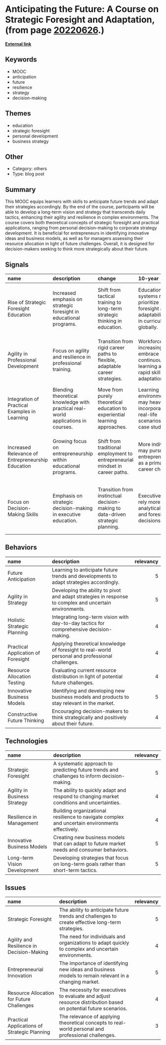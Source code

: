 # __Anticipating the Future: A Course on Strategic Foresight and Adaptation__, (from page [20220626](https://kghosh.substack.com/p/20220626).)

__[External link](https://www.coursera.org/learn/anticipate)__



## Keywords

* MOOC
* anticipation
* future
* resilience
* strategy
* decision-making

## Themes

* education
* strategic foresight
* personal development
* business strategy

## Other

* Category: others
* Type: blog post

## Summary

This MOOC equips learners with skills to anticipate future trends and adapt their strategies accordingly. By the end of the course, participants will be able to develop a long-term vision and strategy that transcends daily tactics, enhancing their agility and resilience in complex environments. The course covers both theoretical concepts of strategic foresight and practical applications, ranging from personal decision-making to corporate strategy development. It is beneficial for entrepreneurs in identifying innovative ideas and business models, as well as for managers assessing their resource allocation in light of future challenges. Overall, it is designed for decision-makers seeking to think more strategically about their future.

## Signals

| name                                              | description                                                                       | change                                                                         | 10-year                                                                                     | driving-force                                                                              |   relevancy |
|:--------------------------------------------------|:----------------------------------------------------------------------------------|:-------------------------------------------------------------------------------|:--------------------------------------------------------------------------------------------|:-------------------------------------------------------------------------------------------|------------:|
| Rise of Strategic Foresight Education             | Increased emphasis on strategic foresight in educational programs.                | Shift from tactical training to long-term strategic thinking in education.     | Educational systems may prioritize foresight and adaptability skills in curricula globally. | Growing complexity and uncertainty in global markets necessitating strategic adaptability. |           4 |
| Agility in Professional Development               | Focus on agility and resilience in professional training.                         | Transition from rigid career paths to flexible, adaptable career strategies.   | Workforce may increasingly embrace continuous learning and rapid skill adaptation.          | Rapid technological advancements and market changes require ongoing skill development.     |           5 |
| Integration of Practical Examples in Learning     | Blending theoretical knowledge with practical real-world applications in courses. | Move from purely theoretical education to experiential learning approaches.    | Learning environments may heavily incorporate real-life scenarios and case studies.         | Demand for applicable skills in the workforce pushes educational reform.                   |           4 |
| Increased Relevance of Entrepreneurship Education | Growing focus on entrepreneurship within educational programs.                    | Shift from traditional employment to entrepreneurial mindset in career paths.  | More individuals may pursue entrepreneurship as a primary career choice.                    | Economic shifts and job market changes create opportunities for self-employment.           |           5 |
| Focus on Decision-Making Skills                   | Emphasis on strategic decision-making in executive education.                     | Transition from instinctual decision-making to data-driven strategic planning. | Executives may rely more on analytical tools and foresight for decisions.                   | Increasing complexity of business environments demands informed decision-making.           |           5 |

## Behaviors

| name                               | description                                                                                             |   relevancy |
|:-----------------------------------|:--------------------------------------------------------------------------------------------------------|------------:|
| Future Anticipation                | Learning to anticipate future trends and developments to adapt strategies accordingly.                  |           5 |
| Agility in Strategy                | Developing the ability to pivot and adapt strategies in response to complex and uncertain environments. |           5 |
| Holistic Strategic Planning        | Integrating long-term vision with day-to-day tactics for comprehensive decision-making.                 |           4 |
| Practical Application of Foresight | Applying theoretical knowledge of foresight to real-world personal and professional challenges.         |           4 |
| Resource Allocation Testing        | Evaluating current resource distribution in light of potential future challenges.                       |           4 |
| Innovative Business Models         | Identifying and developing new business models and products to stay relevant in the market.             |           5 |
| Constructive Future Thinking       | Encouraging decision-makers to think strategically and positively about their future.                   |           4 |

## Technologies

| name                         | description                                                                                    |   relevancy |
|:-----------------------------|:-----------------------------------------------------------------------------------------------|------------:|
| Strategic Foresight          | A systematic approach to predicting future trends and challenges to inform decision-making.    |           5 |
| Agility in Business Strategy | The ability to quickly adapt and respond to changing market conditions and uncertainties.      |           4 |
| Resilience in Management     | Building organizational resilience to navigate complex and uncertain environments effectively. |           4 |
| Innovative Business Models   | Creating new business models that can adapt to future market needs and consumer behaviors.     |           5 |
| Long-term Vision Development | Developing strategies that focus on long-term goals rather than short-term tactics.            |           5 |

## Issues

| name                                         | description                                                                                                    |   relevancy |
|:---------------------------------------------|:---------------------------------------------------------------------------------------------------------------|------------:|
| Strategic Foresight                          | The ability to anticipate future trends and challenges to create effective long-term strategies.               |           5 |
| Agility and Resilience in Decision-Making    | The need for individuals and organizations to adapt quickly to complex and uncertain environments.             |           4 |
| Entrepreneurial Innovation                   | The importance of identifying new ideas and business models to remain relevant in a changing market.           |           5 |
| Resource Allocation for Future Challenges    | The necessity for executives to evaluate and adjust resource distribution based on potential future scenarios. |           4 |
| Practical Applications of Strategic Planning | The relevance of applying theoretical concepts to real-world personal and professional challenges.             |           3 |